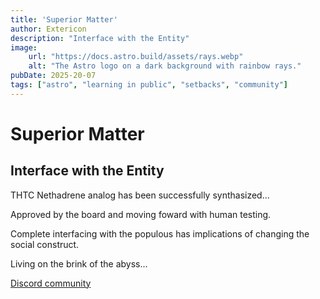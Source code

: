 ```yaml
---
title: 'Superior Matter'
author: Extericon
description: "Interface with the Entity"
image:
    url: "https://docs.astro.build/assets/rays.webp"
    alt: "The Astro logo on a dark background with rainbow rays."
pubDate: 2025-20-07
tags: ["astro", "learning in public", "setbacks", "community"]
---
```

# Superior Matter

## Interface with the Entity

THTC Nethadrene analog has been successfully synthasized...

Approved by the board and moving foward with human testing.

Complete interfacing with the populous has implications of changing the social construct.

Living on the brink of the abyss...

 [Discord community](https://astro.build/chat) 